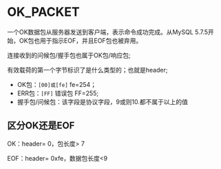# OK_PACKET
一个OK数据包从服务器发送到客户端，表示命令成功完成。从MySQL 5.7.5开始，OK包也用于指示EOF，并且EOF包也被弃用。

连接收到的问候包/握手包也属于OK包/响应包;

有效载荷的第一个字节标识了是什么类型的；也就是header;

* OK包：`[00]或[fe]` fe=254；
* ERR包：`[FF]` 错误包 FF=255;
* 握手包/问候包：该字段是协议字段，9或则10.都不属于以上的值

## 区分OK还是EOF
OK：header= 0，包长度> 7

EOF：header= 0xfe，数据包长度<9


